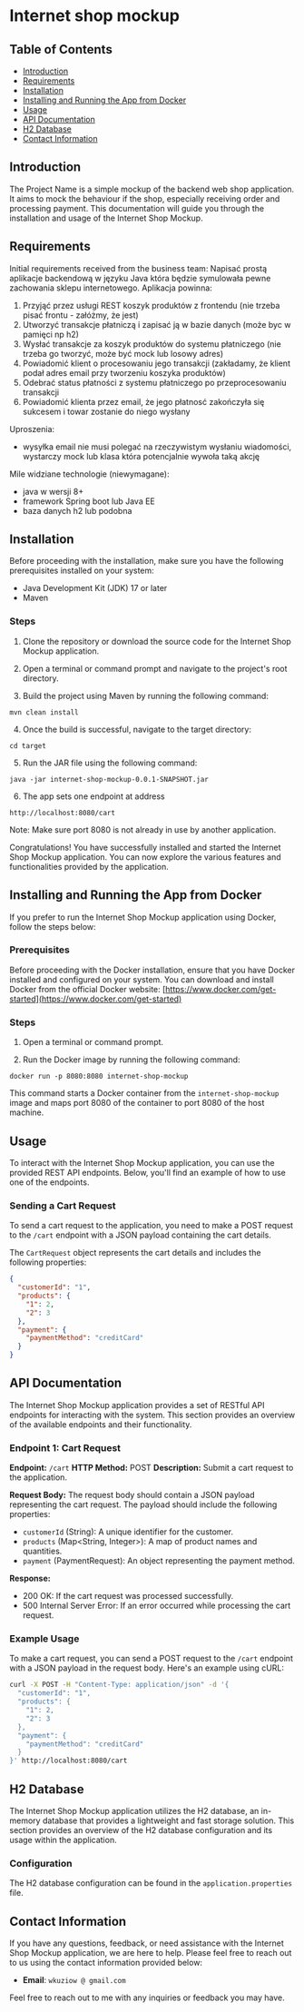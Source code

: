 # Internet shop mockup

## Table of Contents

- [Introduction](#introduction)
- [Requirements](#requirements)
- [Installation](#installation)
- [Installing and Running the App from Docker](#installing-and-running-the-app-from-docker)
- [Usage](#usage)
- [API Documentation](#api-documentation)
- [H2 Database](#h2-database)
- [Contact Information](#contact-information)

## Introduction

The Project Name is a simple mockup of the backend web shop application. It aims to mock the behaviour if the shop,
especially receiving order and processing payment. This documentation will guide you through the
installation and usage of the Internet Shop Mockup.

## Requirements

Initial requirements received from the business team:
Napisać prostą aplikacje backendową w języku Java która będzie symulowała pewne zachowania sklepu internetowego.
Aplikacja powinna:

1. Przyjąć przez usługi REST koszyk produktów z frontendu (nie trzeba pisać frontu - załóżmy, że jest)
2. Utworzyć transakcje płatniczą i zapisać ją w bazie danych (może byc w pamięci np h2)
3. Wysłać transakcje za koszyk produktów do systemu płatniczego (nie trzeba go tworzyć, może być mock lub losowy adres)
4. Powiadomić klient o procesowaniu jego transakcji (zakładamy, że klient podał adres email przy tworzeniu koszyka
   produktów)
5. Odebrać status płatności z systemu płatniczego po przeprocesowaniu transakcji
6. Powiadomić klienta przez email, że jego płatnosć zakończyła się sukcesem i towar zostanie do niego wysłany

Uproszenia:

- wysyłka email nie musi polegać na rzeczywistym wysłaniu wiadomości, wystarczy mock lub klasa która potencjalnie wywoła
  taką akcję

Mile widziane technologie (niewymagane):

- java w wersji 8+
- framework Spring boot lub Java EE
- baza danych h2 lub podobna

## Installation

Before proceeding with the installation, make sure you have the following prerequisites installed on your system:

- Java Development Kit (JDK) 17 or later
- Maven

### Steps

1. Clone the repository or download the source code for the Internet Shop Mockup application.

2. Open a terminal or command prompt and navigate to the project's root directory.

3. Build the project using Maven by running the following command:

```
mvn clean install
```

4. Once the build is successful, navigate to the target directory:

```
cd target
```

5. Run the JAR file using the following command:

```
java -jar internet-shop-mockup-0.0.1-SNAPSHOT.jar
```

6. The app sets one endpoint at address

```
http://localhost:8080/cart
```

Note: Make sure port 8080 is not already in use by another application.

Congratulations! You have successfully installed and started the Internet Shop Mockup application. You can now explore
the various features and functionalities provided by the application.

## Installing and Running the App from Docker

If you prefer to run the Internet Shop Mockup application using Docker, follow the steps below:

### Prerequisites

Before proceeding with the Docker installation, ensure that you have Docker installed and configured on your system. You
can download and install Docker from the official Docker
website: [https://www.docker.com/get-started](https://www.docker.com/get-started)

### Steps

1. Open a terminal or command prompt.

2. Run the Docker image by running the following command:

```
docker run -p 8080:8080 internet-shop-mockup
```

This command starts a Docker container from the `internet-shop-mockup` image and maps port 8080 of the container to port
8080 of the host machine.

## Usage

To interact with the Internet Shop Mockup application, you can use the provided REST API endpoints. Below, you'll find
an example of how to use one of the endpoints.

### Sending a Cart Request

To send a cart request to the application, you need to make a POST request to the `/cart` endpoint with a JSON payload
containing the cart details.

The `CartRequest` object represents the cart details and includes the following properties:

```json
{
  "customerId": "1",
  "products": {
    "1": 2,
    "2": 3
  },
  "payment": {
    "paymentMethod": "creditCard"
  }
}
```

## API Documentation

The Internet Shop Mockup application provides a set of RESTful API endpoints for interacting with the system. This
section provides an overview of the available endpoints and their functionality.

### Endpoint 1: Cart Request

**Endpoint:** `/cart`
**HTTP Method:** POST
**Description:** Submit a cart request to the application.

**Request Body:**
The request body should contain a JSON payload representing the cart request. The payload should include the following
properties:

- `customerId` (String): A unique identifier for the customer.
- `products` (Map<String, Integer>): A map of product names and quantities.
- `payment` (PaymentRequest): An object representing the payment method.

**Response:**

- 200 OK: If the cart request was processed successfully.
- 500 Internal Server Error: If an error occurred while processing the cart request.

### Example Usage

To make a cart request, you can send a POST request to the `/cart` endpoint with a JSON payload in the request body.
Here's an example using cURL:

```bash
curl -X POST -H "Content-Type: application/json" -d '{
  "customerId": "1",
  "products": {
    "1": 2,
    "2": 3
  },
  "payment": {
    "paymentMethod": "creditCard"
  }
}' http://localhost:8080/cart
```

## H2 Database

The Internet Shop Mockup application utilizes the H2 database, an in-memory database that provides a lightweight and
fast storage solution. This section provides an overview of the H2 database configuration and its usage within the
application.

### Configuration

The H2 database configuration can be found in the `application.properties` file.

## Contact Information

If you have any questions, feedback, or need assistance with the Internet Shop Mockup application, we are here to help.
Please feel free to reach out to us using the contact information provided below:

- **Email**: `wkuziow @ gmail.com`

Feel free to reach out to me with any inquiries or feedback you may have.